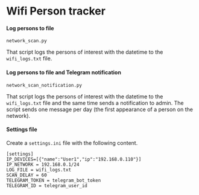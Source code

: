 # Wifi Person tracker

#### Log persons to file

```network_scan.py```

That script logs the persons of interest with the datetime to the ```wifi_logs.txt``` file.

#### Log persons to file and Telegram notification

```network_scan_notification.py```

That script logs the persons of interest with the datetime to the ```wifi_logs.txt``` file and the same time sends a notification to admin. The script sends one message per day (the first appearance of a person on the network).

#### Settings file

Create a ```settings.ini``` file with the following content.

```
[settings]
IP_DEVICES=[{"name":"User1","ip":"192.168.0.110"}]
IP_NETWORK = 192.168.0.1/24
LOG_FILE = wifi_logs.txt
SCAN_DELAY = 60
TELEGRAM_TOKEN = telegram_bot_token
TELEGRAM_ID = telegram_user_id

```
